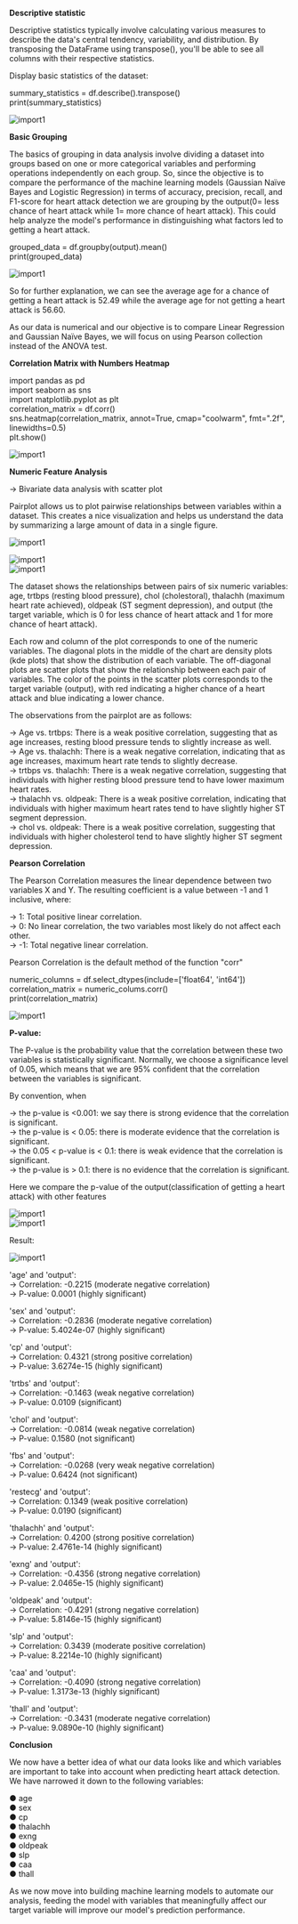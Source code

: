 <b>Descriptive statistic</b>

Descriptive statistics typically involve calculating various measures to describe the data's central tendency, 
variability, and distribution. By transposing the DataFrame using transpose(), 
you'll be able to see all columns with their respective statistics.

Display basic statistics of the dataset:

summary_statistics = df.describe().transpose() <br>
print(summary_statistics)

![import1](https://drive.google.com/uc?id=1tc_khGWWKQRThdQIJk-iAAROUeVtk0cW)



<b>Basic Grouping</b>

The basics of grouping in data analysis involve dividing a dataset into groups based on one or more categorical variables and performing operations independently on each group. So, since the objective is to compare the performance of the machine learning models (Gaussian Naïve Bayes and Logistic Regression) in terms of accuracy, precision, recall, and F1-score for heart attack detection we are grouping by the output(0= less chance of heart attack while 1= more chance of heart attack). This could help analyze the model's performance in distinguishing what factors led to getting a heart attack.

grouped_data = df.groupby(output).mean() <br>
print(grouped_data)

![import1](https://drive.google.com/uc?id=1oCSt0Eiro6XLCfjhRhredxaRj4ePiLKA) 

So for further explanation, we can see the average age for a chance of getting a heart attack is 52.49 while the average age for not getting a heart attack is 56.60.

As our data is numerical and our objective is to compare Linear Regression and Gaussian Naïve Bayes, we will focus on using Pearson collection instead of the ANOVA test.

<b>Correlation Matrix with Numbers Heatmap</b>

import pandas as pd  <br>
import seaborn as sns  <br>
import matplotlib.pyplot as plt  <br>
correlation_matrix = df.corr()  <br>
sns.heatmap(correlation_matrix, annot=True, cmap="coolwarm", fmt=".2f", linewidths=0.5)  <br>
plt.show()

![import1](https://drive.google.com/uc?id=1f3WTEyPs2TK763LxlE0PDjYGsQcoPmfL)

<b>Numeric Feature Analysis</b>

-> Bivariate data analysis with scatter plot

Pairplot allows us to plot pairwise relationships between variables within a dataset. This creates a nice visualization and helps us understand the data by summarizing a large amount of data in a single figure.

![import1](https://drive.google.com/uc?id=12uzwFY-BMeJnZlEJrs7gdMpCTnHxyQ65)

![import1](https://drive.google.com/uc?id=1HQGNj7un8GNm8iJluze5Q8ss4JTcFzV2) <br>
![import1](https://drive.google.com/uc?id=1d9T9ANjJVmWYbtJong8JQ7200UbyGwnw)

The dataset shows the relationships between pairs of six numeric variables: age, trtbps (resting blood pressure), chol (cholestoral), thalachh (maximum heart rate achieved), oldpeak (ST segment depression), and output (the target variable, which is 0 for less chance of heart attack and 1 for more chance of heart attack).

Each row and column of the plot corresponds to one of the numeric variables. The diagonal plots in the middle of the chart are density plots (kde plots) that show the distribution of each variable. The off-diagonal plots are scatter plots that show the relationship between each pair of variables. The color of the points in the scatter plots corresponds to the target variable (output), with red indicating a higher chance of a heart attack and blue indicating a lower chance.

The observations from the pairplot are as follows:

-> Age vs. trtbps: There is a weak positive correlation, suggesting that as age increases, resting blood pressure tends to slightly increase as well. <br>
-> Age vs. thalachh: There is a weak negative correlation, indicating that as age increases, maximum heart rate tends to slightly decrease. <br>
-> trtbps vs. thalachh: There is a weak negative correlation, suggesting that individuals with higher resting blood pressure tend to have lower maximum heart rates. <br>
-> thalachh vs. oldpeak: There is a weak positive correlation, indicating that individuals with higher maximum heart rates tend to have slightly higher ST segment depression.  <br>
-> chol vs. oldpeak: There is a weak positive correlation, suggesting that individuals with higher cholesterol tend to have slightly higher ST segment depression.

<b>Pearson Correlation</b>

The Pearson Correlation measures the linear dependence between two variables X and Y. The resulting coefficient is a value between -1 and 1 inclusive, where:

  -> 1: Total positive linear correlation. <br>
  -> 0: No linear correlation, the two variables most likely do not affect each other. <br>
  -> -1: Total negative linear correlation.

Pearson Correlation is the default method of the function "corr"

numeric_columns = df.select_dtypes(include=['float64', 'int64']) <br>
correlation_matrix = numeric_colums.corr() <br>
print(correlation_matrix)

![import1](https://drive.google.com/uc?id=1dD_mImmqFIpvdl6kmp11ikBztXqybhL6)

<b>P-value:</b>

The P-value is the probability value that the correlation between these two variables is statistically significant. Normally, we choose a significance level of 0.05, which means that we are 95% confident that the correlation between the variables is significant.

By convention, when 

-> the p-value is <0.001: we say there is strong evidence that the correlation is significant. <br>
-> the p-value is < 0.05: there is moderate evidence that the correlation is significant.  <br>
-> the 0.05 < p-value is < 0.1: there is weak evidence that the correlation is significant. <br>
-> the p-value is > 0.1: there is no evidence that the correlation is significant.

Here we compare the p-value of the output(classification of getting a heart attack) with other features

![import1](https://drive.google.com/uc?id=1X7lztwThNt5JYMUs6-5zI0ayCsREH7Wz) <br>
![import1](https://drive.google.com/uc?id=1Dyx2HK3leNNqF7hdECW8PXS1uRq87pfz)

Result:

![import1](https://drive.google.com/uc?id=1liBQuiQI6dTC-dppbr5BrZsm08DNUnni)

'age' and 'output': <br>
-> Correlation: -0.2215 (moderate negative correlation) <br>
-> P-value: 0.0001 (highly significant)

'sex' and 'output': <br>
-> Correlation: -0.2836 (moderate negative correlation)<br>
-> P-value: 5.4024e-07 (highly significant)

'cp' and 'output': <br>
-> Correlation: 0.4321 (strong positive correlation)<br>
-> P-value: 3.6274e-15 (highly significant)

'trtbs' and 'output': <br>
-> Correlation: -0.1463 (weak negative correlation)<br>
-> P-value: 0.0109 (significant)

'chol' and 'output':  <br>
-> Correlation: -0.0814 (weak negative correlation)<br>
-> P-value: 0.1580 (not significant)

'fbs' and 'output':  <br>
-> Correlation: -0.0268 (very weak negative correlation)<br>
-> P-value: 0.6424 (not significant)

'restecg' and 'output':  <br>
-> Correlation: 0.1349 (weak positive correlation)<br>
-> P-value: 0.0190 (significant)

'thalachh' and 'output':  <br>
-> Correlation: 0.4200 (strong positive correlation)<br>
-> P-value: 2.4761e-14 (highly significant)

'exng' and 'output':  <br>
-> Correlation: -0.4356 (strong negative correlation)<br>
-> P-value: 2.0465e-15 (highly significant)

 'oldpeak' and 'output':  <br>
-> Correlation: -0.4291 (strong negative correlation)<br>
-> P-value: 5.8146e-15 (highly significant)

'slp' and 'output':  <br>
-> Correlation: 0.3439 (moderate positive correlation)<br>
-> P-value: 8.2214e-10 (highly significant)

'caa' and 'output':  <br>
-> Correlation: -0.4090 (strong negative correlation)<br>
-> P-value: 1.3173e-13 (highly significant)

'thall' and 'output':  <br>
-> Correlation: -0.3431 (moderate negative correlation)<br>
-> P-value: 9.0890e-10 (highly significant)

<b>Conclusion</b>

We now have a better idea of what our data looks like and which variables are important to take into account when predicting heart attack detection. We have narrowed it down to the following variables:

●     age <br>
●     sex <br>
●     cp <br>
●     thalachh <br>
●     exng <br>
●     oldpeak <br>
●     slp <br>
●     caa <br>
●     thall 

As we now move into building machine learning models to automate our analysis, feeding the model with variables that meaningfully affect our target variable will improve our model's prediction performance.
